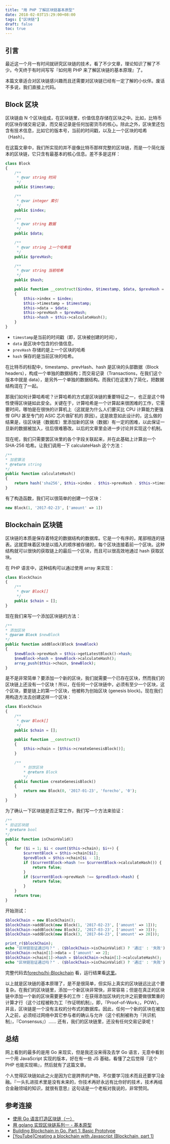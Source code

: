 ```yaml
---
title: "用 PHP 了解区块链基本原型"
date: 2018-02-03T15:29:00+08:00
tags: ["区块链"] 
draft: false
toc: true
---
```


## 引言

最近这一个月一有时间就研究区块链的技术，看了不少文章，理论知识了解了不少。今天终于有时间写写『如何用 PHP 来了解区块链的基本原理』了。

本篇文章适合对区块链感兴趣而且还需要对区块链已经有一定了解的小伙伴。废话不多说，我们直接上代码。

## Block 区块

区块链由 N 个区块组成，在区块链里，价值信息存储在区块之中。比如，比特币的区块存储交易记录，而交易记录是任何加密货币的核心。除此之外，区块里还包含有技术信息，比如它的版本号，当前的时间戳，以及上一个区块的哈希（Hash）。

<!--more-->

在这篇文章中，我们所实现的并不是像比特币那样完整的区块链，而是一个简化版本的区块链，它只含有最基本的核心信息。差不多是这样：

```php
class Block
{
    /**
     * @var string 时间
     */
    public $timestamp;

    /**
     * @var integer 索引
     */
    public $index;

    /**
     * @var string 数据
     */
    public $data;

    /**
     * @var string 上一个哈希值
     */
    public $prevHash;

    /**
     * @var string 当前哈希
     */
    public $hash;

    public function __construct($index, $timestamp, $data, $prevHash = '')
    {
        $this->index = $index;
        $this->timestamp = $timestamp;
        $this->data = $data;
        $this->prevHash = $prevHash;
        $this->hash = $this->calculateHash();
    }
}
```

- `timestamp`是当前的时间戳（即，区块被创建的时间），
- `data` 是区块中包含的价值信息，
- `prevHash` 存储的是上一个区块的哈希
- `hash` 保存的是当前区块的哈希。

在比特币的标配中，timestamp、prevHash、hash 是区块的头部数据（Block headers），构成一个单独的数据结构；而交易记录（Transactions，在我们这个版本中就是 data），是另外一个单独的数据结构。而我们在这里为了简化，把数据结构混在了一起。


那我们如何计算哈希呢？计算哈希的方式是区块链的重要特征之一，也正是这个特性使得区块链如此安全。关键在于，计算哈希是一个计算起来很困难的工作，它需要时间，哪怕是在很快的计算机上（这就是为什么人们要买比 CPU 计算能力更强悍 GPU 甚至专门的 ASIC 芯片做矿机的 原因）。这是故意如此设计的，这么做的结果是，往区块链（数据库）里添加新的区块（数据）有一定的困难，以此保证一旦新的数据被加入，往后很难篡改。以后的文章里会进一步讨论并实现这个机制。

现在呢，我们只需要罢区块里的各个字段关联起来，并在此基础上计算出一个 SHA-256 哈希。让我们调用一下  calculateHash 这个方法：

```php
/**
* 加密算法
* @return string
*/
public function calculateHash()
{
    return hash('sha256', $this->index . $this->prevHash . $this->timestamp . json_encode($this->data));
}
```

有了构造函数，我们可以很简单的创建一个区块：

```php
new Block(1, '2017-02-23', ['amount' => 1])
```

## Blockchain 区块链

区块链的本质是保存着特定的数据结构的数据库。它是一个有序的，尾部相连的链表。这就意味着区块是以插入的顺序被存储的，每个区块连接着前一个区块。这种结构就可以很快的获取链上的最后一个区块，而且可以很高效地通过 hash 获取区块。

在 PHP 语言中，这种结构可以通过使用 array 来实现：

```php
class BlockChain
{
    /**
     * @var Block[]
     */
    public $chain = [];
}
```

现在我们来写一个添加区块链的方法：

```php
/**
* 添加区块
* @param Block $newBlock
*/
public function addBlock(Block $newBlock)
{
    $newBlock->prevHash = $this->getLatestBlock()->hash;
    $newBlock->hash = $newBlock->calculateHash();
    array_push($this->chain, $newBlock);
}
```

是不是非常简单？要添加一个新的区块，我们就需要一个已存在区块，然而我们的区块链上还没有一个区块！所以，在任何一个区块链中，必须有至少一个区块，这个区块，要是链上的第一个区块，他被称为创始区块 (genesis block)。现在我们用构造方法去创建这样一个区块：


```php
class BlockChain
{
    /**
     * @var Block[]
     */
    public $chain = [];

    public function __construct()
    {
        $this->chain = [$this->createGenesisBlock()];
    }

    /**
        * 创世区块
        * @return Block
        */
    public function createGenesisBlock()
    {
        return new Block(0, '2017-01-23', 'forecho', '0');
    }
}
```

为了确认一下区块链是否正常工作，我们写一个方法来验证：

```php
/**
* 验证区块链
* @return bool
*/
public function isChainValid()
{
    for ($i = 1; $i < count($this->chain); $i++) {
        $currentBlock = $this->chain[$i];
        $prevBlock = $this->chain[$i - 1];
        if ($currentBlock->hash !== $currentBlock->calculateHash()) {
            return false;
        }
        if ($currentBlock->prevHash !== $prevBlock->hash) {
            return false;
        }
    }
    return true;
}
```

开始测试：


```php
$blockChain = new BlockChain();
$blockChain->addBlock(new Block(1, '2017-02-23', ['amount' => 1]));
$blockChain->addBlock(new Block(2, '2017-03-23', ['amount' => 3]));
$blockChain->addBlock(new Block(3, '2017-04-23', ['amount' => 20]));

print_r($blockChain);
echo "区块链验证通过吗？" . ($blockChain->isChainValid() ? '通过' : '失败') . PHP_EOL;
$blockChain->chain[1]->data = ['amount' => 2];
$blockChain->chain[1]->hash = $blockChain->chain[1]->calculateHash();
echo "区块链验证通过吗？" . ($blockChain->isChainValid() ? '通过' : '失败') . PHP_EOL;
```

完整代码去[forecho/hi-Blockchain](https://github.com/forecho/hi-Blockchain) 看，运行结果看[这里](https://ideone.com/CDGIju)。

以上就是区块链的基本原理了，是不是很简单，但实际上真实的区块链远比这个要复杂。在我们的区块链里，添加一个新区块非常快，非常容易；但是在真正的区块链中添加一个新的区块需要更多的工作：在获得添加区块的允许之前要做很繁重的计算才行（这个过程被称为工『作证明机制』，即，『Proof-of-Work』，POW）。并且，区块链是一个没有主权的分布式的数据库。因此，任何一个新的区块在被加入之前，必须经过网络中其它参与者的确认与允许（这个机制被称为『共识机制』，『Consensus』）…… 还有，我们的区块链里，还没有任何交易记录呢！


## 总结

网上看到的最多的是用 Go 来现实，但是我还没来得及去学 Go 语言，无意中看到一个用 JavaScript 实现的版本，好在有一些 JS 基础，看懂了之后觉得『这个 PHP 也能实现嘛』，然后就有了这篇文章。

个人觉得区块链如此之火是因为它是跨界的产物，不仅要学习技术而且还要学习金融。『一头扎进技术里是没有未来的，你技术再好永远有比你好的技术，技术再结合金融领域的知识，就很有意思』这句话是一个老板对我说的，非常赞同。

## 参考连接

- [使用 Go 语言打造区块链（一）](http://lixiaolai.com/2017/09/28/building-blockchain-in-go-part-1/)
- [用 golang 实现区块链系列一 - 基本原型](https://annatarhe.github.io/2017/12/29/building-blockchain-in-go-part-1-basic-prototype.html)
- [Building Blockchain in Go. Part 1: Basic Prototype](https://jeiwan.cc/posts/building-blockchain-in-go-part-1/)
- [[YouTube]Creating a blockchain with Javascript (Blockchain, part 1)](https://www.youtube.com/watch?v=zVqczFZr124&t=10s&index=2&list=PLQ5fjAsCtfQ77yDXk8BVW6sRQO9qzq-Os)